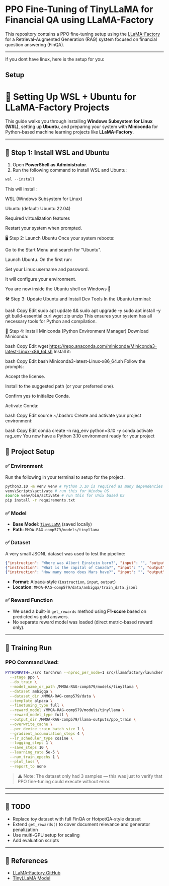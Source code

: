 # PPO Fine-Tuning of TinyLLaMA for Financial QA using LLaMA-Factory

This repository contains a PPO fine-tuning setup using the [LLaMA-Factory](https://github.com/hiyouga/LLaMA-Factory) for a Retrieval-Augmented Generation (RAG) system focused on financial question answering (FinQA).

---
If you dont have linux, here is the setup for you:
## Setup
# 🐧 Setting Up WSL + Ubuntu for LLaMA-Factory Projects

This guide walks you through installing **Windows Subsystem for Linux (WSL)**, setting up **Ubuntu**, and preparing your system with **Miniconda** for Python-based machine learning projects like **LLaMA-Factory**.

---

## 🚀 Step 1: Install WSL and Ubuntu

1. Open **PowerShell as Administrator**.
2. Run the following command to install WSL and Ubuntu:

```powershell
wsl --install
```

This will install:

WSL (Windows Subsystem for Linux)

Ubuntu (default: Ubuntu 22.04)

Required virtualization features

Restart your system when prompted.

🖥 Step 2: Launch Ubuntu
Once your system reboots:

Go to the Start Menu and search for "Ubuntu".

Launch Ubuntu. On the first run:

Set your Linux username and password.

It will configure your environment.

You are now inside the Ubuntu shell on Windows 🎉

🛠 Step 3: Update Ubuntu and Install Dev Tools
In the Ubuntu terminal:

bash
Copy
Edit
sudo apt update && sudo apt upgrade -y
sudo apt install -y git build-essential curl wget zip unzip
This ensures your system has all necessary tools for Python and compilation.

🐍 Step 4: Install Miniconda (Python Environment Manager)
Download Miniconda:

bash
Copy
Edit
wget https://repo.anaconda.com/miniconda/Miniconda3-latest-Linux-x86_64.sh
Install it:

bash
Copy
Edit
bash Miniconda3-latest-Linux-x86_64.sh
Follow the prompts:

Accept the license.

Install to the suggested path (or your preferred one).

Confirm yes to initialize Conda.

Activate Conda:

bash
Copy
Edit
source ~/.bashrc
Create and activate your project environment:

bash
Copy
Edit
conda create -n rag_env python=3.10 -y
conda activate rag_env
You now have a Python 3.10 environment ready for your project

## 🔧 Project Setup

### ✅ Environment

Run the following in your terminal to setup for the project.

```sh
python3.10 -m venv venv # Python 3.10 is required as many dependencies only work with v3.10
venv\Scripts\activate # run this for Window OS
source venv/bin/activate # run this for Unix based OS
pip install -r requirements.txt
```

### ✅ Model
- **Base Model**: [`TinyLLaMA`](https://huggingface.co/cashue/tiny-llama) (saved locally)
- **Path**: `MMOA-RAG-comp579/models/tinyllama`

### ✅ Dataset
A very small JSONL dataset was used to test the pipeline:
```json
{"instruction": "Where was Albert Einstein born?", "input": "", "output": "Ulm, Germany"}
{"instruction": "What is the capital of Canada?", "input": "", "output": "Ottawa"}
{"instruction": "How many moons does Mars have?", "input": "", "output": "2"}
```
- **Format**: Alpaca-style (`instruction`, `input`, `output`)
- **Location**: `MMOA-RAG-comp579/data/ambigqa/train_data.jsonl`

### ✅ Reward Function
- We used a built-in `get_rewards` method using **F1-score** based on predicted vs gold answers.
- No separate reward model was loaded (direct metric-based reward only).

---

## 🚀 Training Run

### PPO Command Used:
```bash
PYTHONPATH=./src torchrun --nproc_per_node=1 src/llamafactory/launcher.py \
  --stage ppo \
  --do_train \
  --model_name_or_path /MMOA-RAG-comp579/models/tinyllama \
  --dataset ambigqa \
  --dataset_dir /MMOA-RAG-comp579/data \
  --template alpaca \
  --finetuning_type full \
  --reward_model /MMOA-RAG-comp579/models/tinyllama \
  --reward_model_type full \
  --output_dir /MMOA-RAG-comp579/llama-outputs/ppo_train \
  --overwrite_cache \
  --per_device_train_batch_size 1 \
  --gradient_accumulation_steps 4 \
  --lr_scheduler_type cosine \
  --logging_steps 1 \
  --save_steps 10 \
  --learning_rate 5e-5 \
  --num_train_epochs 1 \
  --plot_loss \
  --report_to none
```
> ⚠️ Note: The dataset only had 3 samples — this was just to verify that PPO fine-tuning could execute without error.

---

---

## 📌 TODO
- Replace toy dataset with full FinQA or HotpotQA-style dataset
- Extend `get_rewards()` to cover document relevance and generator penalization
- Use multi-GPU setup for scaling
- Add evaluation scripts

---

## 📎 References
- [LLaMA-Factory GitHub](https://github.com/hiyouga/LLaMA-Factory)
- [TinyLLaMA Model](https://huggingface.co/cashue/tiny-llama)
